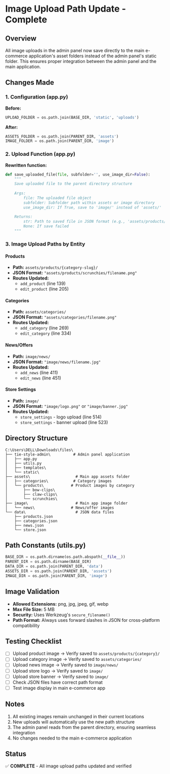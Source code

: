 # Image Upload Path Update - Complete

## Overview
All image uploads in the admin panel now save directly to the main e-commerce application's asset folders instead of the admin panel's static folder. This ensures proper integration between the admin panel and the main application.

## Changes Made

### 1. Configuration (app.py)
**Before:**
```python
UPLOAD_FOLDER = os.path.join(BASE_DIR, 'static', 'uploads')
```

**After:**
```python
ASSETS_FOLDER = os.path.join(PARENT_DIR, 'assets')
IMAGE_FOLDER = os.path.join(PARENT_DIR, 'image')
```

### 2. Upload Function (app.py)
**Rewritten function:**
```python
def save_uploaded_file(file, subfolder='', use_image_dir=False):
    """
    Save uploaded file to the parent directory structure
    
    Args:
        file: The uploaded file object
        subfolder: Subfolder path within assets or image directory
        use_image_dir: If True, save to 'image/' instead of 'assets/'
    
    Returns:
        str: Path to saved file in JSON format (e.g., 'assets/products/file.png')
        None: If save failed
    """
```

### 3. Image Upload Paths by Entity

#### Products
- **Path:** `assets/products/{category-slug}/`
- **JSON Format:** `"assets/products/scrunchies/filename.png"`
- **Routes Updated:**
  - `add_product` (line 139)
  - `edit_product` (line 205)

#### Categories
- **Path:** `assets/categories/`
- **JSON Format:** `"assets/categories/filename.png"`
- **Routes Updated:**
  - `add_category` (line 269)
  - `edit_category` (line 334)

#### News/Offers
- **Path:** `image/news/`
- **JSON Format:** `"image/news/filename.jpg"`
- **Routes Updated:**
  - `add_news` (line 411)
  - `edit_news` (line 451)

#### Store Settings
- **Path:** `image/`
- **JSON Format:** `"image/logo.png"` or `"image/banner.jpg"`
- **Routes Updated:**
  - `store_settings` - logo upload (line 514)
  - `store_settings` - banner upload (line 523)

## Directory Structure
```
C:\Users\DELL\Downloads\files\
├── tie-style-admin\          # Admin panel application
│   ├── app.py
│   ├── utils.py
│   ├── templates\
│   └── static\
├── assets\                    # Main app assets folder
│   ├── categories\           # Category images
│   └── products\            # Product images by category
│       ├── bow-clips\
│       ├── claw-clips\
│       └── scrunchies\
├── image\                     # Main app image folder
│   └── news\                # News/offer images
└── data\                      # JSON data files
    ├── products.json
    ├── categories.json
    ├── news.json
    └── store.json
```

## Path Constants (utils.py)
```python
BASE_DIR = os.path.dirname(os.path.abspath(__file__))
PARENT_DIR = os.path.dirname(BASE_DIR)
DATA_DIR = os.path.join(PARENT_DIR, 'data')
ASSETS_DIR = os.path.join(PARENT_DIR, 'assets')
IMAGE_DIR = os.path.join(PARENT_DIR, 'image')
```

## Image Validation
- **Allowed Extensions:** png, jpg, jpeg, gif, webp
- **Max File Size:** 5 MB
- **Security:** Uses Werkzeug's `secure_filename()`
- **Path Format:** Always uses forward slashes in JSON for cross-platform compatibility

## Testing Checklist
- [ ] Upload product image → Verify saved to `assets/products/{category}/`
- [ ] Upload category image → Verify saved to `assets/categories/`
- [ ] Upload news image → Verify saved to `image/news/`
- [ ] Upload store logo → Verify saved to `image/`
- [ ] Upload store banner → Verify saved to `image/`
- [ ] Check JSON files have correct path format
- [ ] Test image display in main e-commerce app

## Notes
1. All existing images remain unchanged in their current locations
2. New uploads will automatically use the new path structure
3. The admin panel reads from the parent directory, ensuring seamless integration
4. No changes needed to the main e-commerce application

## Status
✅ **COMPLETE** - All image upload paths updated and verified
